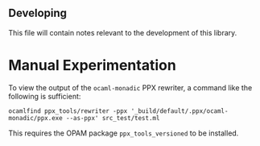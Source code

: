 Developing
----------

This file will contain notes relevant to the development of this library.


Manual Experimentation
======================

To view the output of the `ocaml-monadic` PPX rewriter, a command like the
following is sufficient:

```
ocamlfind ppx_tools/rewriter -ppx '_build/default/.ppx/ocaml-monadic/ppx.exe --as-ppx' src_test/test.ml
```

This requires the OPAM package `ppx_tools_versioned` to be installed.
